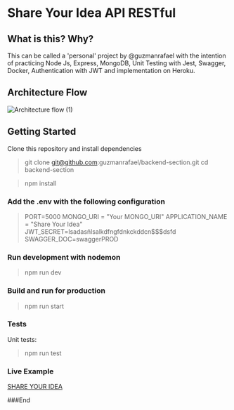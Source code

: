 # Share Your Idea API RESTful

## What is this? Why?
This can be called a 'personal' project by @guzmanrafael with the intention of practicing Node Js, Express, MongoDB, Unit Testing with Jest, Swagger, Docker, Authentication with JWT and implementation on Heroku.

## Architecture Flow
![Architecture flow (1)](https://user-images.githubusercontent.com/76823479/110256658-3a2f6900-7f57-11eb-9a16-57692ae0ad77.jpg)

## Getting Started
Clone this repository and install dependencies
> git clone git@github.com:guzmanrafael/backend-section.git
> cd backend-section

> npm install

### Add the .env with the following configuration
> PORT=5000
MONGO_URI = "Your MONGO_URI"
APPLICATION_NAME = "Share Your Idea"
JWT_SECRET=lsadasñlsalkdfngfdnkckddcn$$$dsfd
SWAGGER_DOC=swaggerPROD

### Run development with nodemon
> npm run dev

### Build and run for production
> npm run start

### Tests
Unit tests:
> npm run test

### Live Example
[SHARE YOUR IDEA](https://nodejs-shareyouridea.herokuapp.com/api-docs/ "SHARE YOUR IDEA")

###End